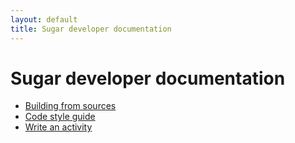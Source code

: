 ```yaml
---
layout: default
title: Sugar developer documentation
---
```


Sugar developer documentation
=============================

* [Building from sources](build.html)
* [Code style guide](style.html)
* [Write an activity](activity.html)
